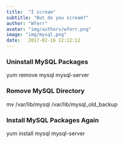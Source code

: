 ```yaml
---
title:  "I scream"
subtitle: "But do you scream?"
author: "Wferr"
avatar: "img/authors/wferr.png"
image: "img/mysql.png"
date:   2017-02-16 12:12:12
---
```


### Uninstall MySQL Packages
yum remove mysql mysql-server

### Romove MySQL Directory
mv /var/lib/mysql /var/lib/mysql_old_backup

### Install MySQL Packages Again
yum install mysql mysql-server